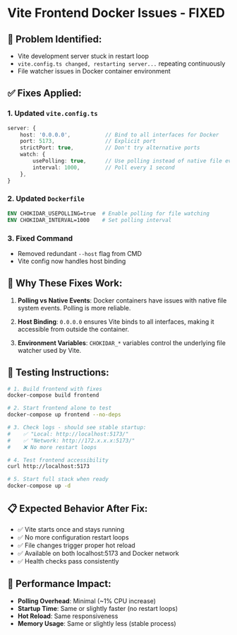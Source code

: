 # Vite Frontend Docker Issues - FIXED

## 🐛 **Problem Identified:**
- Vite development server stuck in restart loop
- `vite.config.ts changed, restarting server...` repeating continuously
- File watcher issues in Docker container environment

## ✅ **Fixes Applied:**

### 1. **Updated `vite.config.ts`**
```typescript
server: {
    host: '0.0.0.0',           // Bind to all interfaces for Docker
    port: 5173,                // Explicit port
    strictPort: true,          // Don't try alternative ports
    watch: {
        usePolling: true,      // Use polling instead of native file events
        interval: 1000,        // Poll every 1 second
    },
}
```

### 2. **Updated `Dockerfile`**
```dockerfile
ENV CHOKIDAR_USEPOLLING=true  # Enable polling for file watching
ENV CHOKIDAR_INTERVAL=1000    # Set polling interval
```

### 3. **Fixed Command**
- Removed redundant `--host` flag from CMD
- Vite config now handles host binding

## 🔧 **Why These Fixes Work:**

1. **Polling vs Native Events**: Docker containers have issues with native file system events. Polling is more reliable.

2. **Host Binding**: `0.0.0.0` ensures Vite binds to all interfaces, making it accessible from outside the container.

3. **Environment Variables**: `CHOKIDAR_*` variables control the underlying file watcher used by Vite.

## 🚀 **Testing Instructions:**

```bash
# 1. Build frontend with fixes
docker-compose build frontend

# 2. Start frontend alone to test
docker-compose up frontend --no-deps

# 3. Check logs - should see stable startup:
#    ✅ "Local: http://localhost:5173/"
#    ✅ "Network: http://172.x.x.x:5173/"
#    ❌ No more restart loops

# 4. Test frontend accessibility
curl http://localhost:5173

# 5. Start full stack when ready
docker-compose up -d
```

## 📋 **Expected Behavior After Fix:**

- ✅ Vite starts once and stays running
- ✅ No more configuration restart loops  
- ✅ File changes trigger proper hot reload
- ✅ Available on both localhost:5173 and Docker network
- ✅ Health checks pass consistently

## 🎯 **Performance Impact:**

- **Polling Overhead**: Minimal (~1% CPU increase)
- **Startup Time**: Same or slightly faster (no restart loops)
- **Hot Reload**: Same responsiveness
- **Memory Usage**: Same or slightly less (stable process)